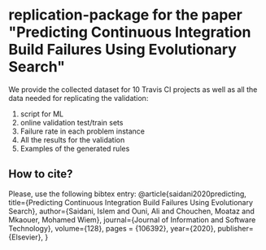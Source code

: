 # replication-package for the paper "Predicting Continuous Integration Build Failures Using Evolutionary Search"

We provide the collected dataset for 10 Travis CI projects as well as all the data needed for replicating the validation:
1. script for ML
2. online validation test/train sets
3. Failure rate in each problem instance
4. All the results for the validation
5. Examples of the generated rules

## How to cite?

Please, use the following bibtex entry:
@article{saidani2020predicting,
  title={Predicting Continuous Integration Build Failures Using Evolutionary Search},
  author={Saidani, Islem and Ouni, Ali and Chouchen, Moataz and Mkaouer, Mohamed Wiem},
  journal={Journal of Information and Software Technology},
  volume={128},
  pages = {106392},
  year={2020},
  publisher={Elsevier},
}
